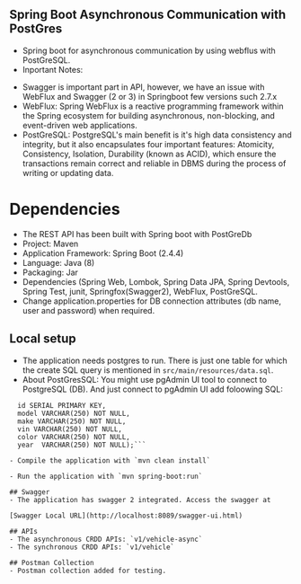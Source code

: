 ## Spring Boot Asynchronous Communication with PostGres
- Spring boot for asynchronous communication by using webflus with PostGreSQL.
- Inportant Notes: 
* Swagger is important part in API, however, we have an issue with WebFlux and Swagger (2 or 3) in Springboot few versions such 2.7.x
* WebFlux: Spring WebFlux is a reactive programming framework within the Spring ecosystem for building asynchronous, non-blocking, and event-driven web applications.
* PostGreSQL: PostgreSQL's main benefit is it's high data consistency and integrity, but it also encapsulates four important features: Atomicity, Consistency, Isolation, Durability (known as ACID), which ensure the transactions remain correct and reliable in DBMS during the process of writing or updating data.

# Dependencies
- The REST API has been built with Spring boot with PostGreDb
- Project: Maven
- Application Framework: Spring Boot (2.4.4)
- Language: Java (8)
- Packaging: Jar
- Dependencies (Spring Web, Lombok, Spring Data JPA, Spring Devtools, Spring Test, junit, Springfox(Swagger2), WebFlux, PostGreSQL.
- Change application.properties for DB connection attributes (db name, user and password) when required.

## Local setup
- The application needs postgres to run. There is just one table for which the create SQL query is mentioned in 
`src/main/resources/data.sql`. 
- About PostGresSQL: You might use pgAdmin UI tool to connect to PostgreSQL (DB). And just connect to pgAdmin UI add foloowing SQL:
```CREATE TABLE VEHICLE (
  id SERIAL PRIMARY KEY,
  model VARCHAR(250) NOT NULL,
  make VARCHAR(250) NOT NULL,
  vin VARCHAR(250) NOT NULL,
  color VARCHAR(250) NOT NULL,
  year  VARCHAR(250) NOT NULL);```
  
- Compile the application with `mvn clean install`

- Run the application with `mvn spring-boot:run`

## Swagger
- The application has swagger 2 integrated. Access the swagger at

[Swagger Local URL](http://localhost:8089/swagger-ui.html)

## APIs 
- The asynchronous CRDD APIs: `v1/vehicle-async`
- The synchronous CRDD APIs: `v1/vehicle`

## Postman Collection
- Postman collection added for testing.
